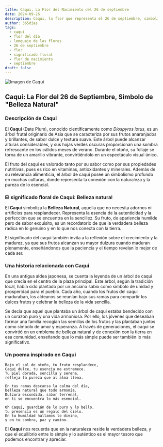 ```yaml
---
title: Caqui, La Flor del Nacimiento del 26 de septiembre
date: 2024-09-26
description: Caqui, la flor que representa el 26 de septiembre, simboliza Belleza natural. Descubre su fascinante historia, significado en el lenguaje de las flores y una poesía que celebra su belleza.
author: 365días
tags:
  - caqui
  - flor del día
  - lenguaje de las flores
  - 26 de septiembre
  - flor
  - significado floral
  - flor de nacimiento
  - septiembre
draft: false
---
```



![Imagen de Caqui](https://cdn.pixabay.com/photo/2016/07/21/12/25/gamkkot-1532393_640.jpg#center)


## Caqui: La Flor del 26 de Septiembre, Símbolo de "Belleza Natural"

### Descripción de Caqui

El **Caqui** (Date Plum), conocido científicamente como _Diospyros lotus_, es un árbol frutal originario de Asia que se caracteriza por sus frutos anaranjados y brillantes, de sabor dulce y textura suave. Este árbol puede alcanzar alturas considerables, y sus hojas verdes oscuras proporcionan una sombra refrescante en los cálidos meses de verano. Durante el otoño, su follaje se torna de un amarillo vibrante, convirtiéndolo en un espectáculo visual único.

El fruto del caqui es valorado tanto por su sabor como por sus propiedades nutritivas, pues es rico en vitaminas, antioxidantes y minerales. Además de su relevancia alimenticia, el árbol de caqui posee un simbolismo profundo en muchas culturas, donde representa la conexión con la naturaleza y la pureza de lo esencial.

### El significado floral de Caqui: Belleza natural

El **Caqui** simboliza la **Belleza Natural**, aquella que no necesita adornos ni artificios para resplandecer. Representa la esencia de la autenticidad y la perfección que se encuentra en la sencillez. Su fruto, de apariencia humilde pero de sabor exquisito, es un recordatorio de que la verdadera belleza radica en lo genuino y en lo que nos conecta con la tierra.

El significado del caqui también invita a la reflexión sobre el crecimiento y la madurez, ya que sus frutos alcanzan su mayor dulzura cuando maduran plenamente, enseñándonos que la paciencia y el tiempo revelan lo mejor de cada ser.

### Una historia relacionada con Caqui

En una antigua aldea japonesa, se cuenta la leyenda de un árbol de caqui que crecía en el centro de la plaza principal. Este árbol, según la tradición local, había sido plantado por un anciano sabio como símbolo de unidad y prosperidad para el pueblo. Cada año, cuando los frutos del caqui maduraban, los aldeanos se reunían bajo sus ramas para compartir los dulces frutos y celebrar la belleza de la vida sencilla.

Se decía que aquel que plantaba un árbol de caqui estaba bendecido con un corazón puro y una vida armoniosa. Por ello, los jóvenes que deseaban formar una familia recogían las semillas de los frutos y las plantaban juntos como símbolo de amor y esperanza. A través de generaciones, el caqui se convirtió en un emblema de belleza natural y de conexión con la tierra en esa comunidad, enseñando que lo más simple puede ser también lo más significativo.

### Un poema inspirado en Caqui

```
Bajo el sol de otoño, tu fruto resplandece,  
Caqui dulce, tu esencia me estremece.  
Tu piel dorada, sencilla y serena,  
refleja la pureza que al alma llena.

En tus ramas descansa la calma del día,  
belleza natural que todo armonía.  
Dulzura escondida, sabor terrenal,  
en ti se encuentra lo más esencial.

Oh Caqui, guardián de lo puro y lo bello,  
tu presencia es un regalo del cielo.  
En tu humildad hallamos lo divino,  
y en tu sombra, paz y camino.
```

El **Caqui** nos recuerda que en la naturaleza reside la verdadera belleza, y que el equilibrio entre lo simple y lo auténtico es el mayor tesoro que podemos encontrar y apreciar.


